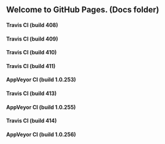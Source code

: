 ## Welcome to GitHub Pages. (Docs folder)

#### Travis CI (build 408)

#### Travis CI (build 409)

#### Travis CI (build 410)

#### Travis CI (build 411)

#### AppVeyor CI (build 1.0.253)

#### Travis CI (build 413)

#### AppVeyor CI (build 1.0.255)

#### Travis CI (build 414)

#### AppVeyor CI (build 1.0.256)
